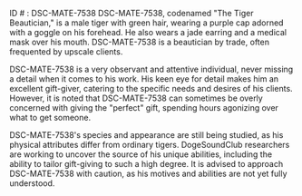 ID # : DSC-MATE-7538
DSC-MATE-7538, codenamed "The Tiger Beautician," is a male tiger with green hair, wearing a purple cap adorned with a goggle on his forehead. He also wears a jade earring and a medical mask over his mouth. DSC-MATE-7538 is a beautician by trade, often frequented by upscale clients.

DSC-MATE-7538 is a very observant and attentive individual, never missing a detail when it comes to his work. His keen eye for detail makes him an excellent gift-giver, catering to the specific needs and desires of his clients. However, it is noted that DSC-MATE-7538 can sometimes be overly concerned with giving the "perfect" gift, spending hours agonizing over what to get someone.

DSC-MATE-7538's species and appearance are still being studied, as his physical attributes differ from ordinary tigers. DogeSoundClub researchers are working to uncover the source of his unique abilities, including the ability to tailor gift-giving to such a high degree. It is advised to approach DSC-MATE-7538 with caution, as his motives and abilities are not yet fully understood.